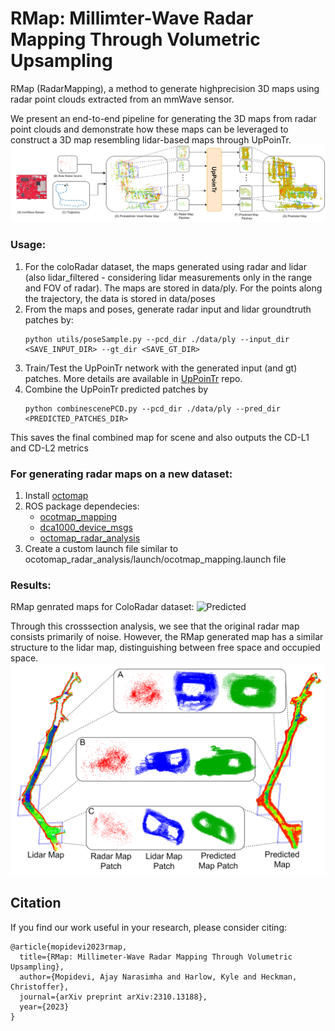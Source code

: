 # RMap: Millimter-Wave Radar Mapping Through Volumetric Upsampling
RMap (RadarMapping), a method to generate highprecision 3D maps using radar point clouds extracted from an mmWave sensor. 

We present an end-to-end pipeline for generating the 3D maps from radar point clouds and demonstrate how these maps can be leveraged to construct a 3D map resembling lidar-based maps through UpPoinTr.
![System Diagram](Paper/SystemDiagram.png)

### Usage:
1. For the coloRadar dataset, the maps generated using radar and lidar (also lidar_filtered - considering lidar measurements only in the range and FOV of radar). The maps are stored in data/ply. For the points along the trajectory, the data is stored in data/poses
2. From the maps and poses, generate radar input and lidar groundtruth patches by:
    ```
    python utils/poseSample.py --pcd_dir ./data/ply --input_dir <SAVE_INPUT_DIR> --gt_dir <SAVE_GT_DIR>
    ```
3. Train/Test the UpPoinTr network with the generated input (and gt) patches. More details are available in <a href="[./UpPoinTr](https://github.com/ajaymopidevi/UpPoinTr)">UpPoinTr</a> repo.
4. Combine the UpPoinTr predicted patches by
    ```
    python combinescenePCD.py --pcd_dir ./data/ply --pred_dir <PREDICTED_PATCHES_DIR>
    ```
This saves the final combined map for scene and also outputs the CD-L1 and CD-L2 metrics



### For generating radar maps on a new dataset:
1. Install <a href="https://github.com/1988kramer/octomap/tree/feature/intensity_map">octomap</a>
2. ROS package dependecies:
    - <a href="https://github.com/1988kramer/octomap_mapping/tree/feature/radar_image">ocotmap_mapping</a>
    - <a href="https://github.com/arpg/dca1000_device_msgs">dca1000_device_msgs</a>
    - <a href="https://github.com/Alphakyl/octomap_radar_analysis">octomap_radar_analysis</a>
3. Create a custom launch file similar to ocotomap_radar_analysis/launch/ocotmap_mapping.launch file


### Results:
RMap genrated maps for ColoRadar dataset:
![Predicted](Paper/ResultsMaps.png)

Through this crosssection analysis, we see that the original radar map consists primarily of noise. However, the RMap generated map has a similar structure to the lidar map, distinguishing between free space and occupied space.
![Navigable](Paper/Analysis.png)


## Citation
If you find our work useful in your research, please consider citing: 
```
@article{mopidevi2023rmap,
  title={RMap: Millimeter-Wave Radar Mapping Through Volumetric Upsampling},
  author={Mopidevi, Ajay Narasimha and Harlow, Kyle and Heckman, Christoffer},
  journal={arXiv preprint arXiv:2310.13188},
  year={2023}
}
```

